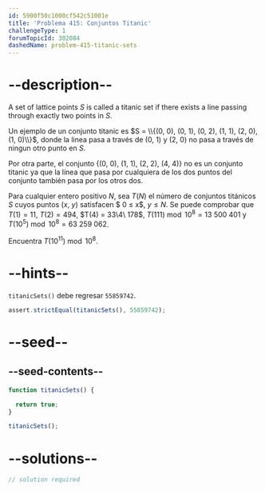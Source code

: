 ```yaml
---
id: 5900f50c1000cf542c51001e
title: 'Problema 415: Conjuntos Titanic'
challengeType: 1
forumTopicId: 302084
dashedName: problem-415-titanic-sets
---
```


# --description--

A set of lattice points $S$ is called a titanic set if there exists a line passing through exactly two points in $S$.

Un ejemplo de un conjunto titanic es $S = \\{(0, 0), (0, 1), (0, 2), (1, 1), (2, 0), (1, 0)\\}$, donde la linea pasa a través de (0, 1) y (2, 0) no pasa a través de ningun otro punto en $S$.

Por otra parte, el conjunto {(0, 0), (1, 1), (2, 2), (4, 4)} no es un conjunto titanic ya que la línea que pasa por cualquiera de los dos puntos del conjunto también pasa por los otros dos.

Para cualquier entero positivo $N$, sea $T(N)$ el número de conjuntos titánicos $S$ cuyos puntos ($x$, $y$) satisfacen $ 0 ≤ x$, $y ≤ N$. Se puede comprobar que $T(1) = 11$, $T(2) = 494$, $T(4) = 33\4\ 178$, $T(111)\bmod {10}^8 = 13\ 500\ 401$ y $T({10}^5)\bmod {10}^8 = 63\ 259\ 062$.

Encuentra $T({10}^{11})\bmod {10}^8$.

# --hints--

`titanicSets()` debe regresar `55859742`.

```js
assert.strictEqual(titanicSets(), 55859742);
```

# --seed--

## --seed-contents--

```js
function titanicSets() {

  return true;
}

titanicSets();
```

# --solutions--

```js
// solution required
```
